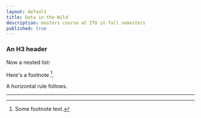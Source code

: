 ```yaml
---
layout: default
title: Data in the Wild
description: masters course at ITU in fall semesters
published: true
---
```


### An H3 header ###

Now a nested list:


Here's a footnote [^1].

[^1]: Some footnote text.

A horizontal rule follows.

***
